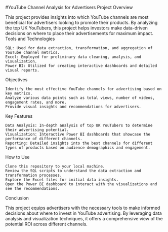#YouTube Channel Analysis for Advertisers
Project Overview

This project provides insights into which YouTube channels are most beneficial for advertisers looking to promote their products. By analyzing the top UK YouTubers, this project helps investors make data-driven decisions on where to place their advertisements for maximum impact.
Tools and Technologies

    SQL: Used for data extraction, transformation, and aggregation of YouTube channel metrics.
    Excel: Employed for preliminary data cleaning, analysis, and visualization.
    Power BI: Utilized for creating interactive dashboards and detailed visual reports.

Objectives

    Identify the most effective YouTube channels for advertising based on key metrics.
    Analyze various data points such as total views, number of videos, engagement rates, and more.
    Provide visual insights and recommendations for advertisers.

Key Features

    Data Analysis: In-depth analysis of top UK YouTubers to determine their advertising potential.
    Visualization: Interactive Power BI dashboards that showcase the performance of different channels.
    Reporting: Detailed insights into the best channels for different types of products based on audience demographics and engagement.

How to Use

    Clone this repository to your local machine.
    Review the SQL scripts to understand the data extraction and transformation processes.
    Explore the Excel files for initial data insights.
    Open the Power BI dashboard to interact with the visualizations and see the recommendations.

Conclusion

This project equips advertisers with the necessary tools to make informed decisions about where to invest in YouTube advertising. By leveraging data analysis and visualization techniques, it offers a comprehensive view of the potential ROI across different channels.

